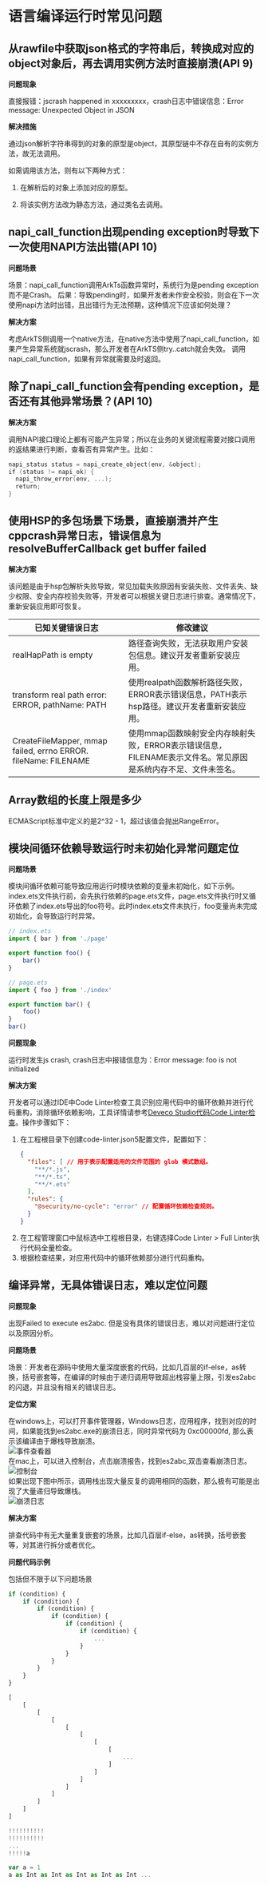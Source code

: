 # 语言编译运行时常见问题


## 从rawfile中获取json格式的字符串后，转换成对应的object对象后，再去调用实例方法时直接崩溃(API 9)

**问题现象**

直接报错：jscrash happened in xxxxxxxxx，crash日志中错误信息：Error message: Unexpected Object in JSON

**解决措施**

通过json解析字符串得到的对象的原型是object，其原型链中不存在自有的实例方法，故无法调用。

如需调用该方法，则有以下两种方式：

1. 在解析后的对象上添加对应的原型。

2. 将该实例方法改为静态方法，通过类名去调用。

## napi_call_function出现pending exception时导致下一次使用NAPI方法出错(API 10)

**问题场景**

场景：napi_call_function调用ArkTs函数异常时，系统行为是pending exception而不是Crash。
后果：导致pending时，如果开发者未作安全校验，则会在下一次使用napi方法时出错，且出错行为无法预期，这种情况下应该如何处理？

**解决方案**

考虑ArkTS侧调用一个native方法，在native方法中使用了napi_call_function，如果产生异常系统就jscrash，那么开发者在ArkTS侧try..catch就会失效。
调用napi_call_function，如果有异常就需要及时返回。

## 除了napi_call_function会有pending exception，是否还有其他异常场景？(API 10)

**解决方案**

调用NAPI接口理论上都有可能产生异常；所以在业务的关键流程需要对接口调用的返结果进行判断，查看否有异常产生。比如：
```cpp
napi_status status = napi_create_object(env, &object);
if (status != napi_ok) {
  napi_throw_error(env, ...);
  return;
}
```

## 使用HSP的多包场景下场景，直接崩溃并产生cppcrash异常日志，错误信息为resolveBufferCallback get buffer failed

**解决方案**

该问题是由于hsp包解析失败导致，常见加载失败原因有安装失败、文件丢失、缺少权限、安全内存校验失败等，开发者可以根据关键日志进行排查。通常情况下，重新安装应用即可恢复。

| **已知关键错误日志** | **修改建议** |
| -------- | -------- |
| realHapPath is empty | 路径查询失败，无法获取用户安装包信息。建议开发者重新安装应用。 |
| transform real path error: ERROR, pathName: PATH | 使用realpath函数解析路径失败，ERROR表示错误信息，PATH表示hsp路径。建议开发者重新安装应用。 |
| CreateFileMapper, mmap failed, errno ERROR. fileName: FILENAME | 使用mmap函数映射安全内存映射失败，ERROR表示错误信息，FILENAME表示文件名。常见原因是系统内存不足、文件未签名。|

## Array数组的长度上限是多少

ECMAScript标准中定义的是2^32 - 1，超过该值会抛出RangeError。

## 模块间循环依赖导致运行时未初始化异常问题定位

**问题场景**

模块间循环依赖可能导致应用运行时模块依赖的变量未初始化，如下示例。index.ets文件执行前，会先执行依赖的page.ets文件，page.ets文件执行时又循环依赖了index.ets导出的foo符号。此时index.ets文件未执行，foo变量尚未完成初始化，会导致运行时异常。

```typescript
// index.ets
import { bar } from './page'

export function foo() {
    bar()
}

// page.ets
import { foo } from './index'

export function bar() {
    foo()
}
bar()

```

**问题现象**

运行时发生js crash, crash日志中报错信息为：Error message: foo is not initialized

**解决方案**

开发者可以通过IDE中Code Linter检查工具识别应用代码中的循环依赖并进行代码重构，消除循环依赖影响，工具详情请参考[Deveco Studio代码Code Linter检查](https://developer.huawei.com/consumer/cn/doc/harmonyos-guides-V5/ide-code-linter-V5)。操作步骤如下：

1. 在工程根目录下创建code-linter.json5配置文件，配置如下：
    ```json
    {
      "files": [ // 用于表示配置适用的文件范围的 glob 模式数组。
        "**/*.js",
        "**/*.ts",
        "**/*.ets"
      ],
      "rules": {
        "@security/no-cycle": "error" // 配置循环依赖检查规则。
      }
    }
    ```
2. 在工程管理窗口中鼠标选中工程根目录，右键选择Code Linter > Full Linter执行代码全量检查。
3. 根据检查结果，对应用代码中的循环依赖部分进行代码重构。

## 编译异常，无具体错误日志，难以定位问题
**问题现象**

出现Failed to execute es2abc. 但是没有具体的错误日志，难以对问题进行定位以及原因分析。

**问题场景**

场景：开发者在源码中使用大量深度嵌套的代码，比如几百层的if-else，as转换，括号嵌套等，在编译的时候由于递归调用导致超出栈容量上限，引发es2abc的闪退，并且没有相关的错误日志。

**定位方案**

在windows上，可以打开事件管理器，Windows日志，应用程序，找到对应的时间，如果能找到es2abc.exe的崩溃日志，同时异常代码为 0xc00000fd, 那么表示该编译由于爆栈导致崩溃。<br>
![事件查看器](compiler/WinCrashLog.png)<br>
在mac上，可以进入控制台，点击崩溃报告，找到es2abc,双击查看崩溃日志。<br>
![控制台](compiler/MacConsole.png)<br>
如果出现下图中所示，调用栈出现大量反复的调用相同的函数，那么极有可能是出现了大量递归导致爆栈。<br>
![崩溃日志](compiler/CrashLog.png)

**解决方案**

排查代码中有无大量重复嵌套的场景，比如几百层if-else，as转换，括号嵌套等，对其进行拆分或者优化。

**问题代码示例**

包括但不限于以下问题场景

```typescript
if (condition) {
    if (condition) {
        if (condition) {
            if (condition) {
                if (condition) {
                    if (condition) {
                        ...
                    }
                }
            }
        }
    }
}
```

```typescript
[
    [
        [
            [
                [
                    [
                        [
                            [
                                ...
                            ]
                        ]
                    ]
                ]
            ]
        ]
    ]
]
```

```typescript
!!!!!!!!!!
!!!!!!!!!!
...
!!!!!a
```

```typescript
var a = 1
a as Int as Int as Int as Int as Int ...
```